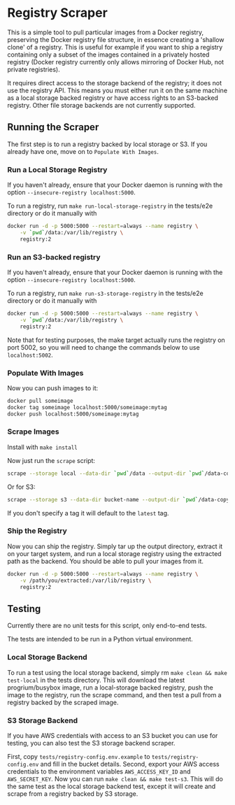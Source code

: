 # Registry Scraper

This is a simple tool to pull particular images from a Docker registry, preserving the Docker
registry file structure, in essence creating a 'shallow clone' of a registry. This is useful for
example if you want to ship a registry containing only a subset of the images contained in a
privately hosted registry (Docker registry currently only allows mirroring of Docker Hub, not
private registries).

It requires direct access to the storage backend of the registry; it does not use the registry API.
This means you must either run it on the same machine as a local storage backed registry or have
access rights to an S3-backed registry. Other file storage backends are not currently supported.

## Running the Scraper

The first step is to run a registry backed by local storage or S3. If you already have one, move on
to `Populate With Images`.

### Run a Local Storage Registry

If you haven't already, ensure that your Docker daemon is running with the option
`--insecure-registry localhost:5000`.

To run a registry, run `make run-local-storage-registry` in the tests/e2e directory or do it manually
 with

```bash
docker run -d -p 5000:5000 --restart=always --name registry \
	-v `pwd`/data:/var/lib/registry \
	registry:2
```

### Run an S3-backed registry

If you haven't already, ensure that your Docker daemon
is running with the option `--insecure-registry localhost:5000`.

To run a registry, run `make run-s3-storage-registry` in the tests/e2e directory or do it manually with

```bash
docker run -d -p 5000:5000 --restart=always --name registry \
	-v `pwd`/data:/var/lib/registry \
	registry:2
```

Note that for testing purposes, the make target actually runs the registry on port 5002, so you
will need to change the commands below to use `localhost:5002`.

### Populate With Images

Now you can push images to it:

```bash
docker pull someimage
docker tag someimage localhost:5000/someimage:mytag
docker push localhost:5000/someimage:mytag
```

### Scrape Images

Install with `make install`

Now just run the `scrape` script:

```bash
scrape --storage local --data-dir `pwd`/data --output-dir `pwd`/data-copy someimage:mytag 
```

Or for S3:

```bash
scrape --storage s3 --data-dir bucket-name --output-dir `pwd`/data-copy someimage:mytag 
```

If you don't specify a tag it will default to the `latest` tag.

### Ship the Registry

Now you can ship the registry. Simply tar up the output directory, extract it on your target system,
and run a local storage registry using the extracted path as the backend. You should be able to pull
your images from it.

```bash
docker run -d -p 5000:5000 --restart=always --name registry \
	-v /path/you/extracted:/var/lib/registry \
	registry:2
```

## Testing

Currently there are no unit tests for this script, only end-to-end tests.

The tests are intended to be run in a Python virtual environment.

### Local Storage Backend

To run a test using the local storage backend, simply rm `make clean && make test-local` in the tests
directory. This will download the latest progrium/busybox image, run a local-storage backed
registry, push the image to the registry, run the scrape command, and then test a pull from a
registry backed by the scraped image.

### S3 Storage Backend

If you have AWS credentials with access to an S3 bucket you can use for testing, you can also test
the S3 storage backend scraper.

First, copy `tests/registry-config.env.example` to `tests/registry-config.env` and fill in the
bucket details. Second, export your AWS access credentials to the environment variables
`AWS_ACCESS_KEY_ID` and `AWS_SECRET_KEY`. Now you can run `make clean && make test-s3`. This will do
the same test as the local storage backend test, except it will create and scrape from a registry
backed by S3 storage.

